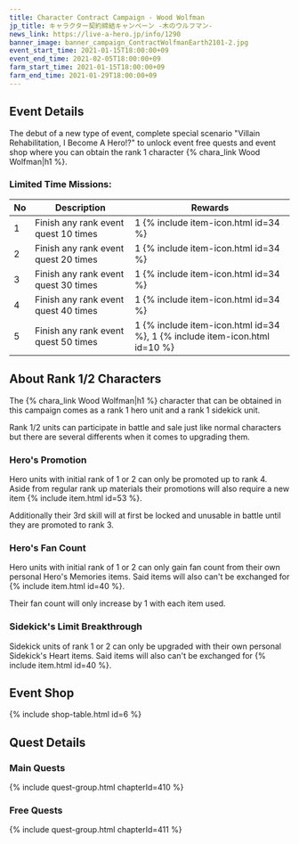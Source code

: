 ```yaml
---
title: Character Contract Campaign - Wood Wolfman
jp_title: キャラクター契約締結キャンペーン -木のウルフマン-
news_link: https://live-a-hero.jp/info/1290
banner_image: banner_campaign_ContractWolfmanEarth2101-2.jpg
event_start_time: 2021-01-15T18:00:00+09
event_end_time: 2021-02-05T18:00:00+09
farm_start_time: 2021-01-15T18:00:00+09
farm_end_time: 2021-01-29T18:00:00+09
---
```


## Event Details

The debut of a new type of event, complete special scenario "Villain Rehabilitation, I Become A Hero!?" to unlock event free quests and event shop where you can obtain the rank 1 character {% chara_link Wood Wolfman|h1 %}.

### Limited Time Missions: 

| No | Description | Rewards |
|----|-----------------------------------------------------------|----------------|
| 1  | Finish any rank event quest 10 times | 1 {% include item-icon.html id=34 %} |
| 2  | Finish any rank event quest 20 times | 1 {% include item-icon.html id=34 %} |
| 3  | Finish any rank event quest 30 times | 1 {% include item-icon.html id=34 %} |
| 4  | Finish any rank event quest 40 times | 1 {% include item-icon.html id=34 %} |
| 5  | Finish any rank event quest 50 times | 1 {% include item-icon.html id=34 %}, 1 {% include item-icon.html id=10 %} |

## About Rank 1/2 Characters

The {% chara_link Wood Wolfman|h1 %} character that can be obtained in this campaign comes as a rank 1 hero unit and a rank 1 sidekick unit.

Rank 1/2 units can participate in battle and sale just like normal characters but there are several differents when it comes to upgrading them.

### Hero's Promotion

Hero units with initial rank of 1 or 2 can only be promoted up to rank 4. Aside from regular rank up materials their promotions will also require a new item {% include item.html id=53 %}.

Additionally their 3rd skill will at first be locked and unusable in battle until they are promoted to rank 3.

### Hero's Fan Count

Hero units with initial rank of 1 or 2 can only gain fan count from their own personal Hero's Memories items. Said items will also can't be exchanged for {% include item.html id=40 %}.

Their fan count will only increase by 1 with each item used.

### Sidekick's Limit Breakthrough

Sidekick units of rank 1 or 2 can only be upgraded with their own personal Sidekick's Heart items. Said items will also can't be exchanged for {% include item.html id=40 %}.

## Event Shop

{% include shop-table.html id=6 %}

## Quest Details

### Main Quests

{% include quest-group.html chapterId=410 %}

### Free Quests

{% include quest-group.html chapterId=411 %}
